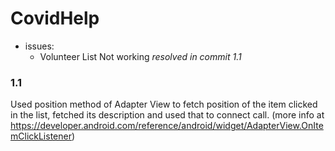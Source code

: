 # CovidHelp

- issues:
    - Volunteer List Not working *resolved in commit 1.1*
    
### 1.1

Used position method of Adapter View to fetch position of the item clicked in the list,
fetched its description and used that to connect call. (more info at https://developer.android.com/reference/android/widget/AdapterView.OnItemClickListener)
    
